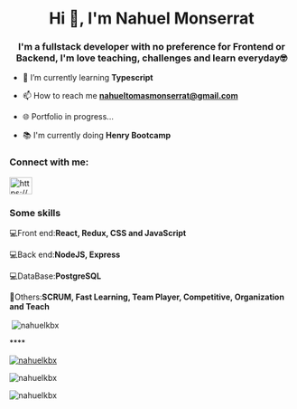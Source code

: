 <h1 align="center">Hi 👋, I'm Nahuel Monserrat</h1>
<h3 align="center">I'm a fullstack developer with no preference for Frontend or Backend,  I'm love teaching, challenges and learn everyday🤓</h3>



- 🌱 I’m currently learning **Typescript**

- 📫 How to reach me **nahueltomasmonserrat@gmail.com**

- 🌐 Portfolio in progress...

- 📚  I'm currently doing **Henry Bootcamp**


<h3 align="left">Connect with me:</h3>
<p align="left">
<a href="https://linkedin.com/in/https://www.linkedin.com/in/nahuelmonserrat/" target="blank"><img align="center" src="https://raw.githubusercontent.com/rahuldkjain/github-profile-readme-generator/master/src/images/icons/Social/linked-in-alt.svg" alt="https://www.linkedin.com/in/nahuelmonserrat/" height="30" width="40" /></a>
</p>

<h3 align="left">Some skills</h3>

💻Front end:**React, Redux, CSS and JavaScript** 

💻Back end:**NodeJS, Express** 

💻DataBase:**PostgreSQL**

🤝Others:**SCRUM, Fast Learning, Team Player, Competitive, Organization and Teach**
<p>&nbsp;<img align="center" src="https://github-readme-stats.vercel.app/api?username=nahuelkbx&show_icons=true&locale=en" alt="nahuelkbx" /></p>****

<p align="left"> <a href="https://github.com/ryo-ma/github-profile-trophy"><img src="https://github-profile-trophy.vercel.app/?username=nahuelkbx" alt="nahuelkbx" /></a> </p>

<p><img align="center" src="https://github-readme-stats.vercel.app/api/top-langs?username=nahuelkbx&show_icons=true&locale=en&layout=compact" alt="nahuelkbx" /></p>

<p><img align="center" src="https://github-readme-streak-stats.herokuapp.com/?user=nahuelkbx&" alt="nahuelkbx" /></p>




